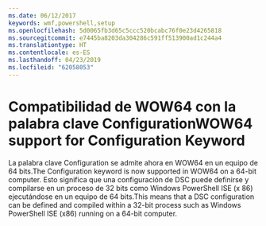 ```yaml
---
ms.date: 06/12/2017
keywords: wmf,powershell,setup
ms.openlocfilehash: 5d0065fb3d65c5ccc520bcabc76f0e23d4265818
ms.sourcegitcommit: e7445ba8203da304286c591ff513900ad1c244a4
ms.translationtype: HT
ms.contentlocale: es-ES
ms.lasthandoff: 04/23/2019
ms.locfileid: "62058053"
---
```

# <a name="wow64-support-for-configuration-keyword"></a><span data-ttu-id="b8d98-102">Compatibilidad de WOW64 con la palabra clave Configuration</span><span class="sxs-lookup"><span data-stu-id="b8d98-102">WOW64 support for Configuration Keyword</span></span>

<span data-ttu-id="b8d98-103">La palabra clave Configuration se admite ahora en WOW64 en un equipo de 64 bits.</span><span class="sxs-lookup"><span data-stu-id="b8d98-103">The Configuration keyword is now supported in WOW64 on a 64-bit computer.</span></span> <span data-ttu-id="b8d98-104">Esto significa que una configuración de DSC puede definirse y compilarse en un proceso de 32 bits como Windows PowerShell ISE (x 86) ejecutándose en un equipo de 64 bits.</span><span class="sxs-lookup"><span data-stu-id="b8d98-104">This means that a DSC configuration can be defined and compiled within a 32-bit process such as Windows PowerShell ISE (x86) running on a 64-bit computer.</span></span>
